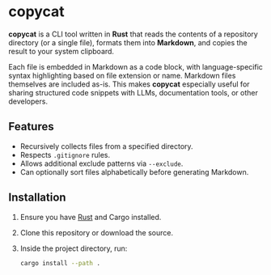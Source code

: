 # copycat

**copycat** is a CLI tool written in **Rust** that reads the contents of a
repository directory (or a single file), formats them into **Markdown**, and
copies the result to your system clipboard.

Each file is embedded in Markdown as a code block, with language-specific syntax
highlighting based on file extension or name. Markdown files themselves are
included as-is. This makes **copycat** especially useful for sharing structured code
snippets with LLMs, documentation tools, or other developers.

## Features

- Recursively collects files from a specified directory.
- Respects `.gitignore` rules.
- Allows additional exclude patterns via `--exclude`.
- Can optionally sort files alphabetically before generating Markdown.

## Installation

1. Ensure you have [Rust](https://www.rust-lang.org/) and Cargo installed.
2. Clone this repository or download the source.
3. Inside the project directory, run:

   ```bash
   cargo install --path .
   ```
